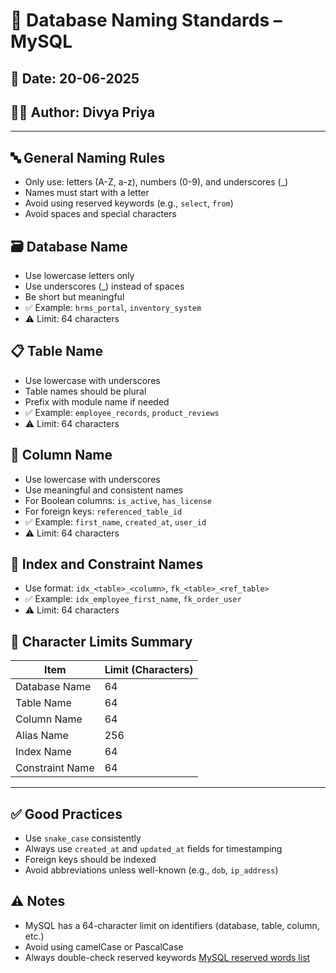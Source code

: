 # 📘 Database Naming Standards – MySQL

## 📅 Date: 20-06-2025
## 👩‍💻 Author: Divya Priya

---

## 🔤 General Naming Rules
- Only use: letters (A-Z, a-z), numbers (0-9), and underscores (_)
- Names must start with a letter
- Avoid using reserved keywords (e.g., `select`, `from`)
- Avoid spaces and special characters

## 🗃️ Database Name
- Use lowercase letters only
- Use underscores (_) instead of spaces
- Be short but meaningful
- ✅ Example: `hrms_portal`, `inventory_system`
- ⚠️ Limit: 64 characters

## 📋 Table Name
- Use lowercase with underscores
- Table names should be plural
- Prefix with module name if needed
- ✅ Example: `employee_records`, `product_reviews`
- ⚠️ Limit: 64 characters

## 📑 Column Name
- Use lowercase with underscores
- Use meaningful and consistent names
- For Boolean columns: `is_active`, `has_license`
- For foreign keys: `referenced_table_id`
- ✅ Example: `first_name`, `created_at`, `user_id`
- ⚠️ Limit: 64 characters

## 📌 Index and Constraint Names
- Use format: `idx_<table>_<column>`, `fk_<table>_<ref_table>`
- ✅ Example: `idx_employee_first_name`, `fk_order_user`
- ⚠️ Limit: 64 characters

## 📏 Character Limits Summary

| Item               | Limit (Characters) |
|--------------------|--------------------|
| Database Name      | 64                 |
| Table Name         | 64                 |
| Column Name        | 64                 |
| Alias Name         | 256                |
| Index Name         | 64                 |
| Constraint Name    | 64                 |

---

## ✅ Good Practices
- Use `snake_case` consistently
- Always use `created_at` and `updated_at` fields for timestamping
- Foreign keys should be indexed
- Avoid abbreviations unless well-known (e.g., `dob`, `ip_address`)

## ⚠️ Notes
- MySQL has a 64-character limit on identifiers (database, table, column, etc.)
- Avoid using camelCase or PascalCase
- Always double-check reserved keywords [MySQL reserved words list](https://dev.mysql.com/doc/refman/8.0/en/keywords.html)